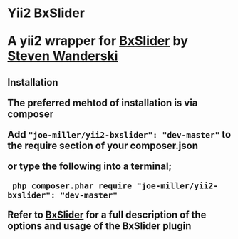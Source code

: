 <h1>Yii2 BxSlider
 <p>A yii2 wrapper for <a href="http://bxslider.com/">BxSlider</a> by  <a href="https://github.com/stevenwanderski">Steven Wanderski</a>
 <h2>Installation
 <p>The preferred mehtod of installation is via composer
 <p>Add <code>"joe-miller/yii2-bxslider": "dev-master"</code> to the require section of your composer.json
 <p>or type the following into a terminal;
 
     php composer.phar require "joe-miller/yii2-bxslider": "dev-master"
     
<p>Refer to <a href="http://bxslider.com/">BxSlider</a> for a full description of the options and usage of the BxSlider plugin
